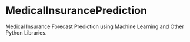 # MedicalInsurancePrediction
Medical Insurance Forecast Prediction using Machine Learning and Other Python Libraries.
